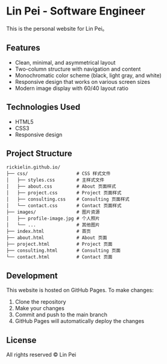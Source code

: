 # Lin Pei - Software Engineer

This is the personal website for Lin Pei。

## Features

- Clean, minimal, and asymmetrical layout
- Two-column structure with navigation and content
- Monochromatic color scheme (black, light gray, and white)
- Responsive design that works on various screen sizes
- Modern image display with 60/40 layout ratio

## Technologies Used

- HTML5
- CSS3
- Responsive design

## Project Structure

```
rickielin.github.io/
├── css/                  # CSS 样式文件
│   ├── styles.css        # 主样式文件
│   ├── about.css         # About 页面样式
│   ├── project.css       # Project 页面样式
│   ├── consulting.css    # Consulting 页面样式
│   └── contact.css       # Contact 页面样式
├── images/               # 图片资源
│   ├── profile-image.jpg # 个人照片
│   └── ...               # 其他图片
├── index.html            # 首页
├── about.html            # About 页面
├── project.html          # Project 页面
├── consulting.html       # Consulting 页面
└── contact.html          # Contact 页面
```

## Development

This website is hosted on GitHub Pages. To make changes:

1. Clone the repository
2. Make your changes
3. Commit and push to the main branch
4. GitHub Pages will automatically deploy the changes

## License

All rights reserved © Lin Pei
